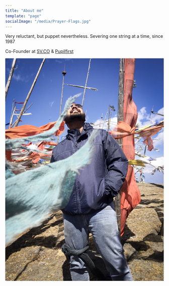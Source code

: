 ```yaml
---
title: "About me"
template: "page"
socialImage: "/media/Prayer-Flags.jpg"
---
```


Very reluctant, but puppet nevertheless. Severing one string at a time, since 1987

Co-Founder at [SV.CO](https://www.sv.co/) & [Pupilfirst](https://www.pupilfirst.com/)

![Bhutan](/media/Prayer-Flags.jpg)
